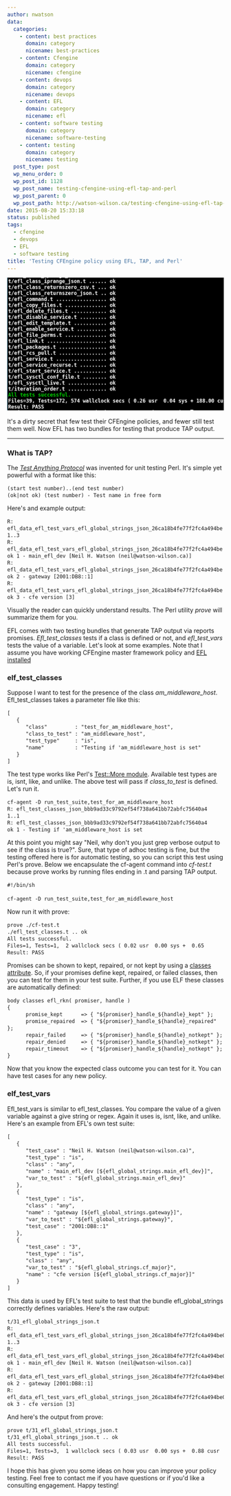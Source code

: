 ```yaml
---
author: nwatson
data:
  categories:
    - content: best practices
      domain: category
      nicename: best-practices
    - content: Cfengine
      domain: category
      nicename: cfengine
    - content: devops
      domain: category
      nicename: devops
    - content: EFL
      domain: category
      nicename: efl
    - content: software testing
      domain: category
      nicename: software-testing
    - content: testing
      domain: category
      nicename: testing
  post_type: post
  wp_menu_order: 0
  wp_post_id: 1128
  wp_post_name: testing-cfengine-using-efl-tap-and-perl
  wp_post_parent: 0
  wp_post_path: http://watson-wilson.ca/testing-cfengine-using-efl-tap-and-perl/
date: 2015-08-20 15:33:18
status: published
tags:
  - cfengine
  - devops
  - EFL
  - software testing
title: 'Testing CFEngine policy using EFL, TAP, and Perl'
---
```

![Prove and TAP output](/static/images/efl_tests.png)

It's a dirty secret that few test their CFEngine policies, and fewer
still test them well. Now EFL has two bundles for testing that produce
TAP output.

---

### What is TAP? ###

The [*Test Anything Protocol*](https://en.wikipedia.org/wiki/Test_Anything_Protocol)
was invented for unit testing Perl. It's simple yet powerful with a
format like this:

    (start test number)..(end test number)
    (ok|not ok) (test number) - Test name in free form

Here's and example output:

    R: efl_data_efl_test_vars_efl_global_strings_json_26ca18b4fe77f2fc4a494be
    1..3
    R: efl_data_efl_test_vars_efl_global_strings_json_26ca18b4fe77f2fc4a494be
    ok 1 - main_efl_dev [Neil H. Watson (neil@watson-wilson.ca)]
    R: efl_data_efl_test_vars_efl_global_strings_json_26ca18b4fe77f2fc4a494be
    ok 2 - gateway [2001:DB8::1]
    R: efl_data_efl_test_vars_efl_global_strings_json_26ca18b4fe77f2fc4a494be
    ok 3 - cfe version [3]

Visually the reader can quickly understand results. The Perl utility *prove*
will summarize them for you.

EFL comes with two testing bundles that generate TAP output via reports
promises. *Efl_test_classes* tests if a class is defined or not, and *efl_test_vars*
tests the value of a variable. Let's look at some examples. Note that I
assume you have working CFEngine master framework policy and [EFL
installed](https://github.com/neilhwatson/evolve_cfengine_freelib/blob/master/INSTALL.md)

### elf_test_classes ###

Suppose I want to test for the presence of the class *am_middleware_host*.
Efl_test_classes takes a parameter file like this:

    [
       {
          "class"         : "test_for_am_middleware_host",
          "class_to_test" : "am_middleware_host",
          "test_type"     : "is",
          "name"          : "Testing if 'am_middleware_host is set"
       }
    ]

The test type works like Perl's [Test::More module](https://metacpan.org/pod/Test::More).
Available test types are is, isnt, like, and unlike. The above test
will pass if *class_to_test* is defined. Let's run it.

    cf-agent -D run_test_suite,test_for_am_middleware_host
    R: efl_test_classes_json_bbb9ad33c9792ef54f738a641bb72abfc75640a4
    1..1
    R: efl_test_classes_json_bbb9ad33c9792ef54f738a641bb72abfc75640a4
    ok 1 - Testing if 'am_middleware_host is set

At this point you might say "Neil, why don't you just grep verbose
output to see if the class is true?". Sure, that type of adhoc testing
is fine, but the testing offered here is for automatic testing, so you
can script this test using Perl's prove. Below we encapsulate the
cf-agent command into *cf-test.t* because prove works by running files
ending in .t and parsing TAP output.

    #!/bin/sh
    
    cf-agent -D run_test_suite,test_for_am_middleware_host

Now run it with prove:

    prove ./cf-test.t
    ./efl_test_classes.t .. ok   
    All tests successful.
    Files=1, Tests=1,  2 wallclock secs ( 0.02 usr  0.00 sys +  0.65 
    Result: PASS

Promises can be shown to kept, repaired, or not kept by using a [classes
attribute](https://docs.cfengine.com/docs/master/reference-promise-types.html#classes).
So, if your promises define kept, repaired, or failed classes, then you
can test for them in your test suite. Further, if you use ELF these
classes are automatically defined:

    body classes efl_rkn( promiser, handle )
    {
          promise_kept      => { "${promiser}_handle_${handle}_kept" };
          promise_repaired  => { "${promiser}_handle_${handle}_repaired" };
          repair_failed     => { "${promiser}_handle_${handle}_notkept" };
          repair_denied     => { "${promiser}_handle_${handle}_notkept" };
          repair_timeout    => { "${promiser}_handle_${handle}_notkept" };
    }

Now that you know the expected class outcome you can test for it. You
can have test cases for any new policy.

### elf_test_vars ###

Efl_test_vars is similar to efl_test_classes. You compare the value of
a given variable against a give string or regex. Again it uses is,
isnt, like, and unlike. Here's an example from EFL's own test suite:

    [
       {
          "test_case" : "Neil H. Watson (neil@watson-wilson.ca)",
          "test_type" : "is",
          "class" : "any",
          "name" : "main_efl_dev [${efl_global_strings.main_efl_dev}]",
          "var_to_test" : "${efl_global_strings.main_efl_dev}"
       },
       {
          "test_type" : "is",
          "class" : "any",
          "name" : "gateway [${efl_global_strings.gateway}]",
          "var_to_test" : "${efl_global_strings.gateway}",
          "test_case" : "2001:DB8::1"
       },
       {
          "test_case" : "3",
          "test_type" : "is",
          "class" : "any",
          "var_to_test" : "${efl_global_strings.cf_major}",
          "name" : "cfe version [${efl_global_strings.cf_major}]"
       }
    ]

This data is used by EFL's test suite to test that the bundle
efl_global_strings correctly defines variables. Here's the raw output:

    t/31_efl_global_strings_json.t
    R: efl_data_efl_test_vars_efl_global_strings_json_26ca18b4fe77f2fc4a494be0
    1..3
    R: efl_data_efl_test_vars_efl_global_strings_json_26ca18b4fe77f2fc4a494be0
    ok 1 - main_efl_dev [Neil H. Watson (neil@watson-wilson.ca)]
    R: efl_data_efl_test_vars_efl_global_strings_json_26ca18b4fe77f2fc4a494be0
    ok 2 - gateway [2001:DB8::1]
    R: efl_data_efl_test_vars_efl_global_strings_json_26ca18b4fe77f2fc4a494be0
    ok 3 - cfe version [3]

And here's the output from prove:

    prove t/31_efl_global_strings_json.t 
    t/31_efl_global_strings_json.t .. ok   
    All tests successful.
    Files=1, Tests=3,  1 wallclock secs ( 0.03 usr  0.00 sys +  0.88 cusr  
    Result: PASS

I hope this has given you some ideas on how you can improve your policy
testing. Feel free to contact me if you have questions or if you'd like
a consulting engagement. Happy testing!
